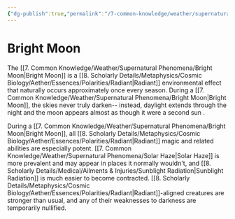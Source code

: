 ```yaml
---
{"dg-publish":true,"permalink":"/7-common-knowledge/weather/supernatural-phenomena/bright-moon/","noteIcon":""}
---
```


# Bright Moon

The [[7. Common Knowledge/Weather/Supernatural Phenomena/Bright Moon\|Bright Moon]] is a [[8. Scholarly Details/Metaphysics/Cosmic Biology/Aether/Essences/Polarities/Radiant\|Radiant]] environmental effect that naturally occurs approximately once every season. During a [[7. Common Knowledge/Weather/Supernatural Phenomena/Bright Moon\|Bright Moon]], the skies never truly darken-- instead, daylight extends through the night and the moon appears almost as though it were a second sun . 

During a [[7. Common Knowledge/Weather/Supernatural Phenomena/Bright Moon\|Bright Moon]], all [[8. Scholarly Details/Metaphysics/Cosmic Biology/Aether/Essences/Polarities/Radiant\|Radiant]] magic and related abilities are especially potent. [[7. Common Knowledge/Weather/Supernatural Phenomena/Solar Haze\|Solar Haze]] is more prevalent and may appear in places it normally wouldn't, and [[8. Scholarly Details/Medical/Ailments & Injuries/Sunblight Radiation\|Sunblight Radiation]] is much easier to become contracted. [[8. Scholarly Details/Metaphysics/Cosmic Biology/Aether/Essences/Polarities/Radiant\|Radiant]]-aligned creatures are stronger than usual, and any of their weaknesses to darkness are temporarily nullified. 